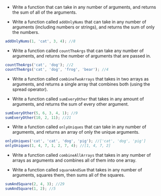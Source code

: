 - Write a function that can take in any number of arguments, and returns the sum of all of the arguments.

- Write a function called `addOnlyNums` that can take in any number of arguments (including numbers or strings), and returns the sum of only the numbers.

```js
addOnlyNums(1, 'cat', 3, 4); //8
```

- Write a function called `countTheArgs` that can take any number of arguments, and returns the number of arguments that are passed in.

```js
countTheArgs('cat', 'dog'); //2
countTheArgs('cat', 'dog', 'frog', 'bear'); //4
```

- Write a function called `combineTwoArrays` that takes in two arrays as arguments, and returns a single array that combines both (using the spread operator).

- Write a function called `sumEveryOther` that takes in any amount of arguments, and returns the sum of every other argument.

```js
sumEveryOther(5, 6, 3, 4, 1); //9
sumEveryOther(10, 2, 11); //21
```

- Write a function called `onlyUniques` that can take in any number of arguments, and returns an array of only the unique arguments.

```js
onlyUniques('cat', 'cat', 'dog', 'pig'); //['cat', 'dog', 'pig']
onlyUniques(1, 4, 7, 1, 2, 7, 4); //[1, 4, 7, 2]
```

- Write a function called `combineAllArrays` that takes in any number of arrays as arguments and combines all of them into one array.

- Write a function called `squareAndSum` that takes in any number of arguments, squares them, then sums all of the squares.

```js
sumAndSquare(2, 4, 3); //29
sumAndSquare(1, 2); //5
```
